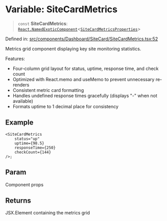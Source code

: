 # Variable: SiteCardMetrics

> `const` **SiteCardMetrics**: [`React.NamedExoticComponent`](https://github.com/DefinitelyTyped/DefinitelyTyped/blob/80449050d0e5e84f44ffa3fd3dc5651e4747e589/types/react/index.d.ts#L571)\<[`SiteCardMetricsProperties`](../interfaces/SiteCardMetricsProperties.md)\>

Defined in: [src/components/Dashboard/SiteCard/SiteCardMetrics.tsx:52](https://github.com/Nick2bad4u/Uptime-Watcher/blob/main/src/components/Dashboard/SiteCard/SiteCardMetrics.tsx#L52)

Metrics grid component displaying key site monitoring statistics.

Features:

- Four-column grid layout for status, uptime, response time, and check count
- Optimized with React.memo and useMemo to prevent unnecessary re-renders
- Consistent metric card formatting
- Handles undefined response times gracefully (displays "-" when not available)
- Formats uptime to 1 decimal place for consistency

## Example

```tsx
<SiteCardMetrics
    status="up"
    uptime={98.5}
    responseTime={250}
    checkCount={144}
/>;
```

## Param

Component props

## Returns

JSX.Element containing the metrics grid
